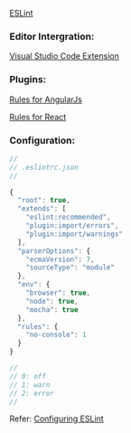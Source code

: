 [ESLint](https://eslint.org)

### Editor Intergration:
[Visual Studio Code Extension](https://marketplace.visualstudio.com/items?itemName=dbaeumer.vscode-eslint)

### Plugins:
[Rules for AngularJs](https://www.npmjs.com/package/eslint-plugin-angular)

[Rules for React](https://www.npmjs.com/package/eslint-plugin-react)

### Configuration:
```js
//
// .eslintrc.json
//

{
  "root": true,
  "extends": [
    "eslint:recommended",
    "plugin:import/errors",
    "plugin:import/warnings"
  ],
  "parserOptions": {
    "ecmaVersion": 7,
    "sourceType": "module"
  },
  "env": {
    "browser": true,
    "node": true,
    "mocha": true
  },
  "rules": {
    "no-console": 1
  }
}

//
// 0: off
// 1: warn
// 2: error
//
```
Refer: [Configuring ESLint](https://eslint.org/docs/2.0.0/user-guide/configuring)
